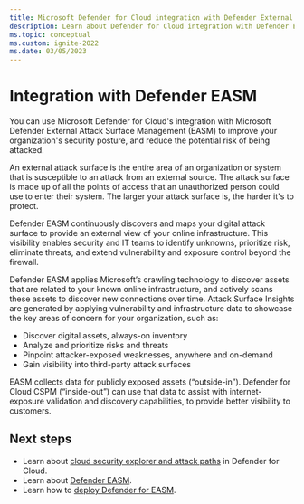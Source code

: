 ```yaml
---
title: Microsoft Defender for Cloud integration with Defender External attack surface management (EASM)
description: Learn about Defender for Cloud integration with Defender External attack surface management (EASM)
ms.topic: conceptual
ms.custom: ignite-2022
ms.date: 03/05/2023
---
```


# Integration with Defender EASM

You can use Microsoft Defender for Cloud's integration with Microsoft Defender External Attack Surface Management (EASM) to improve your organization's security posture, and reduce the potential risk of being attacked.

An external attack surface is the entire area of an organization or system that is susceptible to an attack from an external source. The attack surface is made up of all the points of access that an unauthorized person could use to enter their system. The larger your attack surface is, the harder it's to protect.

Defender EASM continuously discovers and maps your digital attack surface to provide an external view of your online infrastructure. This visibility enables security and IT teams to identify unknowns, prioritize risk, eliminate threats, and extend vulnerability and exposure control beyond the firewall.

Defender EASM applies Microsoft’s crawling technology to discover assets that are related to your known online infrastructure, and actively scans these assets to discover new connections over time. Attack Surface Insights are generated by applying vulnerability and infrastructure data to showcase the key areas of concern for your organization, such as: 

- Discover digital assets, always-on inventory  
- Analyze and prioritize risks and threats 
- Pinpoint attacker-exposed weaknesses, anywhere and on-demand 
- Gain visibility into third-party attack surfaces

EASM collects data for publicly exposed assets (“outside-in”). Defender for Cloud CSPM (“inside-out”) can use that data to assist with internet-exposure validation and discovery capabilities, to provide better visibility to customers.


## Next steps

- Learn about [cloud security explorer and attack paths](concept-attack-path.md) in Defender for Cloud.
- Learn about [Defender EASM](../external-attack-surface-management/index.md).
- Learn how to [deploy Defender for EASM](../external-attack-surface-management/deploying-the-defender-easm-azure-resource.md).
